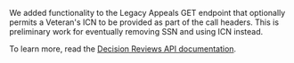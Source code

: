 We added functionality to the Legacy Appeals GET endpoint that optionally permits a Veteran's ICN to be provided
as part of the call headers. This is preliminary work for eventually removing SSN and using ICN instead.

To learn more, read the [Decision Reviews API documentation](https://developer.va.gov/explore/appeals/docs/decision_reviews?version=current).
